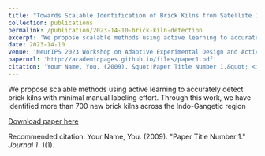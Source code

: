 ```yaml
---
title: "Towards Scalable Identification of Brick Kilns from Satellite Imagery with Active Learning"
collection: publications
permalink: /publication/2023-14-10-brick-kiln-detection
excerpt: 'We propose scalable methods using active learning to accurately detect brick kilns with minimal manual labeling effort. Through this work, we have identified more than 700 new brick kilns across the Indo-Gangetic region'
date: 2023-14-10
venue: 'NeurIPS 2023 Workshop on Adaptive Experimental Design and Active Learning in the Real World'
paperurl: 'http://academicpages.github.io/files/paper1.pdf'
citation: 'Your Name, You. (2009). &quot;Paper Title Number 1.&quot; <i>Journal 1</i>. 1(1).'
---
```

We propose scalable methods using active learning to accurately detect brick kilns with minimal manual labeling effort. Through this work, we have identified more than 700 new brick kilns across the Indo-Gangetic region

[Download paper here](http://academicpages.github.io/files/paper1.pdf)

Recommended citation: Your Name, You. (2009). "Paper Title Number 1." <i>Journal 1</i>. 1(1).
